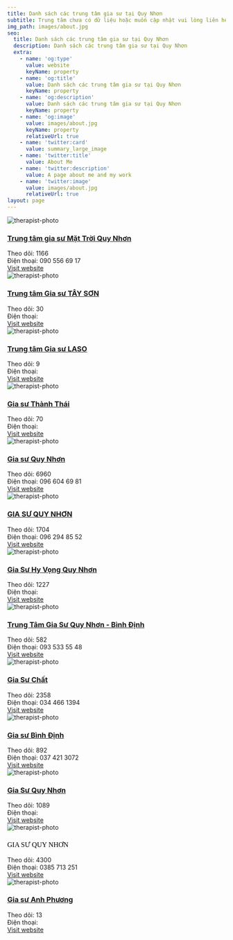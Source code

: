 ```yaml
---
title: Danh sách các trung tâm gia sư tại Quy Nhơn
subtitle: Trung tâm chưa có dữ liệu hoặc muốn cập nhật vui lòng liên hệ mình qua form liên lạc bên trái.
img_path: images/about.jpg
seo:
  title: Danh sách các trung tâm gia sư tại Quy Nhơn
  description: Danh sách các trung tâm gia sư tại Quy Nhơn
  extra:
    - name: 'og:type'
      value: website
      keyName: property
    - name: 'og:title'
      value: Danh sách các trung tâm gia sư tại Quy Nhơn
      keyName: property
    - name: 'og:description'
      value: Danh sách các trung tâm gia sư tại Quy Nhơn
      keyName: property
    - name: 'og:image'
      value: images/about.jpg
      keyName: property
      relativeUrl: true
    - name: 'twitter:card'
      value: summary_large_image
    - name: 'twitter:title'
      value: About Me
    - name: 'twitter:description'
      value: A page about me and my work
    - name: 'twitter:image'
      value: images/about.jpg
      relativeUrl: true
layout: page
---
```

<div class="card-box">
    <img src="images/giasumattroiquynhon" alt="therapist-photo" class="photo">
    <div class="info">
    <h3 class="therapist-name"><a class="cta" href="https://facebook.com/giasumattroiquynhon" target="_blank">Trung tâm gia sư Mặt Trời Quy Nhơn</a></h3>
    <div class="title">Theo dõi: 1166</div>
    <div class="languages">Điện thoại: 090 556 69 17</div>
    <div class="divider"></div>
    </div>
    <div class="price-contact-wrapper">
    <a class="cta" href="https://facebook.com/giasumattroiquynhon" target="_blank">Visit website</a>
    </div></div>
<div class="card-box">
    <img src="images/Trung-t%C3%A2m-Gia-s%C6%B0-T%C3%82Y-S%C6%A0N-107565871755372" alt="therapist-photo" class="photo">
    <div class="info">
    <h3 class="therapist-name"><a class="cta" href="https://facebook.com/Trung-t%C3%A2m-Gia-s%C6%B0-T%C3%82Y-S%C6%A0N-107565871755372" target="_blank">Trung tâm Gia sư TÂY SƠN</a></h3>
    <div class="title">Theo dõi: 30</div>
    <div class="languages">Điện thoại: </div>
    <div class="divider"></div>
    </div>
    <div class="price-contact-wrapper">
    <a class="cta" href="https://facebook.com/Trung-t%C3%A2m-Gia-s%C6%B0-T%C3%82Y-S%C6%A0N-107565871755372" target="_blank">Visit website</a>
    </div></div>
<div class="card-box">
    <img src="images/Trung-t%C3%A2m-Gia-s%C6%B0-LASO-105575028625607" alt="therapist-photo" class="photo">
    <div class="info">
    <h3 class="therapist-name"><a class="cta" href="https://facebook.com/Trung-t%C3%A2m-Gia-s%C6%B0-LASO-105575028625607" target="_blank">Trung tâm Gia sư LASO</a></h3>
    <div class="title">Theo dõi: 9</div>
    <div class="languages">Điện thoại: </div>
    <div class="divider"></div>
    </div>
    <div class="price-contact-wrapper">
    <a class="cta" href="https://facebook.com/Trung-t%C3%A2m-Gia-s%C6%B0-LASO-105575028625607" target="_blank">Visit website</a>
    </div></div>
<div class="card-box">
    <img src="images/Gia-s%C6%B0-Th%C3%A0nh-Th%C3%A1i-110965581367903" alt="therapist-photo" class="photo">
    <div class="info">
    <h3 class="therapist-name"><a class="cta" href="https://facebook.com/Gia-s%C6%B0-Th%C3%A0nh-Th%C3%A1i-110965581367903" target="_blank">Gia sư Thành Thái</a></h3>
    <div class="title">Theo dõi: 70</div>
    <div class="languages">Điện thoại: </div>
    <div class="divider"></div>
    </div>
    <div class="price-contact-wrapper">
    <a class="cta" href="https://facebook.com/Gia-s%C6%B0-Th%C3%A0nh-Th%C3%A1i-110965581367903" target="_blank">Visit website</a>
    </div></div>
<div class="card-box">
    <img src="images/trungtamgiasuquynhon" alt="therapist-photo" class="photo">
    <div class="info">
    <h3 class="therapist-name"><a class="cta" href="https://facebook.com/trungtamgiasuquynhon" target="_blank">Gia sư Quy Nhơn</a></h3>
    <div class="title">Theo dõi: 6960</div>
    <div class="languages">Điện thoại: 096 604 69 81</div>
    <div class="divider"></div>
    </div>
    <div class="price-contact-wrapper">
    <a class="cta" href="https://facebook.com/trungtamgiasuquynhon" target="_blank">Visit website</a>
    </div></div>
<div class="card-box">
    <img src="images/GIA-S%C6%AF-QUY-NH%C6%A0N-1631135610518137" alt="therapist-photo" class="photo">
    <div class="info">
    <h3 class="therapist-name"><a class="cta" href="https://facebook.com/GIA-S%C6%AF-QUY-NH%C6%A0N-1631135610518137" target="_blank">GIA SƯ QUY NHƠN</a></h3>
    <div class="title">Theo dõi: 1704</div>
    <div class="languages">Điện thoại: 096 294 85 52</div>
    <div class="divider"></div>
    </div>
    <div class="price-contact-wrapper">
    <a class="cta" href="https://facebook.com/GIA-S%C6%AF-QUY-NH%C6%A0N-1631135610518137" target="_blank">Visit website</a>
    </div></div>
<div class="card-box">
    <img src="images/giasuhyvongquynhon" alt="therapist-photo" class="photo">
    <div class="info">
    <h3 class="therapist-name"><a class="cta" href="https://facebook.com/giasuhyvongquynhon" target="_blank">Gia Sư Hy Vọng Quy Nhơn</a></h3>
    <div class="title">Theo dõi: 1227</div>
    <div class="languages">Điện thoại: </div>
    <div class="divider"></div>
    </div>
    <div class="price-contact-wrapper">
    <a class="cta" href="https://facebook.com/giasuhyvongquynhon" target="_blank">Visit website</a>
    </div></div>
<div class="card-box">
    <img src="images/ttgsquynhon" alt="therapist-photo" class="photo">
    <div class="info">
    <h3 class="therapist-name"><a class="cta" href="https://facebook.com/ttgsquynhon" target="_blank">Trung Tâm Gia Sư Quy Nhơn - Bình Định</a></h3>
    <div class="title">Theo dõi: 582</div>
    <div class="languages">Điện thoại: 093 533 55 48</div>
    <div class="divider"></div>
    </div>
    <div class="price-contact-wrapper">
    <a class="cta" href="https://facebook.com/ttgsquynhon" target="_blank">Visit website</a>
    </div></div>
<div class="card-box">
    <img src="images/GiaSuChat" alt="therapist-photo" class="photo">
    <div class="info">
    <h3 class="therapist-name"><a class="cta" href="https://facebook.com/GiaSuChat" target="_blank">Gia Sư Chất</a></h3>
    <div class="title">Theo dõi: 2358</div>
    <div class="languages">Điện thoại: 034 466 1394</div>
    <div class="divider"></div>
    </div>
    <div class="price-contact-wrapper">
    <a class="cta" href="https://facebook.com/GiaSuChat" target="_blank">Visit website</a>
    </div></div>
<div class="card-box">
    <img src="images/GiasuBinhDinhquality" alt="therapist-photo" class="photo">
    <div class="info">
    <h3 class="therapist-name"><a class="cta" href="https://facebook.com/GiasuBinhDinhquality" target="_blank">Gia sư Bình Định</a></h3>
    <div class="title">Theo dõi: 892</div>
    <div class="languages">Điện thoại: 037 421 3072</div>
    <div class="divider"></div>
    </div>
    <div class="price-contact-wrapper">
    <a class="cta" href="https://facebook.com/GiasuBinhDinhquality" target="_blank">Visit website</a>
    </div></div>
<div class="card-box">
    <img src="images/giasu.quynhon.3" alt="therapist-photo" class="photo">
    <div class="info">
    <h3 class="therapist-name"><a class="cta" href="https://facebook.com/giasu.quynhon.3" target="_blank">Gia Sư Quy Nhơn</a></h3>
    <div class="title">Theo dõi: 1089</div>
    <div class="languages">Điện thoại: </div>
    <div class="divider"></div>
    </div>
    <div class="price-contact-wrapper">
    <a class="cta" href="https://facebook.com/giasu.quynhon.3" target="_blank">Visit website</a>
    </div></div>
<div class="card-box">
    <img src="images/100030007273333" alt="therapist-photo" class="photo">
    <div class="info">
    <h3 class="therapist-name"><a style="all: initial;" href="https://facebook.com/100030007273333" target="_blank">GIA SƯ QUY NHƠN</a></h3>
    <div class="title">Theo dõi: 4300</div>
    <div class="languages">Điện thoại: 0385 713 251</div>
    <div class="divider"></div>
    </div>
    <div class="price-contact-wrapper">
    <a class="cta" href="https://facebook.com/100030007273333" target="_blank">Visit website</a>
    </div></div>
<div class="card-box">
    <img src="images/100075232000935" alt="therapist-photo" class="photo">
    <div class="info">
    <h3 class="therapist-name"><a class="cta" href="https://facebook.com/100075232000935" target="_blank">Gia sư Anh Phương</a></h3>
    <div class="title">Theo dõi: 13</div>
    <div class="languages">Điện thoại: </div>
    <div class="divider"></div>
    </div>
    <div class="price-contact-wrapper">
    <a class="cta" href="https://facebook.com/100075232000935" target="_blank">Visit website</a>
    </div></div>